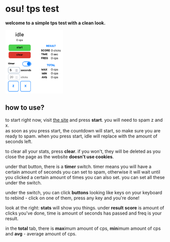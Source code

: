 <!-- Always add something to your README.md -->
# osu! tps test
**welcome to a simple tps test with a clean look.**  

<img src="screenshot.png" alt="(screenshot)" height="200"></img>  

## how to use?
to start right now, visit <a href="hinodehino.github.io">the site</a> and press **start**. you will need to spam z and x.  
as soon as you press start, the countdown will start, so make sure you are ready to spam. when you press start, idle will replace with the amount of seconds left.  

to clear all your stats, press **clear**. if you won't, they will be deleted as you close the page as the website **doesn't use cookies**.  

under that button, there is a **timer** switch. timer means you will have a certain amount of seconds you can set to spam, otherwise it will wait until you clicked a certain amount of times you can also set. you can set all these under the switch.  

under the switch, you can click **buttons** looking like keys on your keyboard to rebind - click on one of them, press any key and you're done!  

look at the right: **stats** will show you things. under **result** **score** is amount of clicks you've done, time is amount of seconds has passed and freq is your result.  

in the **total** tab, there is **max**imum amount of cps, **min**imum amount of cps and **avg** - average amount of cps.
